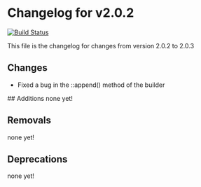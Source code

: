 # Changelog for v2.0.2
[![Build Status](https://travis-ci.org/chrisandchris/symfony-rowmapper.svg?branch=target%2F2.0.3)](https://travis-ci.org/chrisandchris/symfony-rowmapper)

This file is the changelog for changes from version 2.0.2 to 2.0.3

## Changes
* Fixed a bug in the ::append() method of the builder

## Additions
none yet!

## Removals
none yet!

## Deprecations
none yet!
